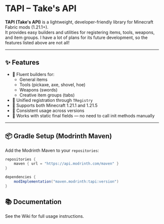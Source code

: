# TAPI – Take's API

**TAPI (Take's API)** is a lightweight, developer-friendly library for Minecraft Fabric mods (1.21.1+).  
It provides easy builders and utilities for registering items, tools, weapons, and item groups. 
I have a lot of plans for its future development, so the features listed above are not all!

---

## ✨ Features

- 🧱 Fluent builders for:
  - General items
  - Tools (pickaxe, axe, shovel, hoe)
  - Weapons (swords)
  - Creative item groups (tabs)
- 🔄 Unified registration through `TRegistry`
- 🧩 Supports both Minecraft 1.21.1 and 1.21.5
- 🧠 Consistent usage across versions
- 🔁 Works with static final fields — no need to call init methods manually

---

## 📦 Gradle Setup (Modrinth Maven)

Add the Modrinth Maven to your `repositories`:

```groovy
repositories {
    maven { url = "https://api.modrinth.com/maven" }
}

dependencies {
    modImplementation("maven.modrinth:tapi:version")
}
```

## 📚 Documentation
See the Wiki for full usage instructions.
